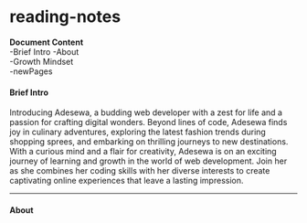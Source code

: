 # reading-notes

**Document Content**  
-Brief Intro
-About   
-Growth Mindset  
-newPages  

#### Brief Intro
Introducing Adesewa, a budding web developer with a zest for life and a passion for crafting digital wonders. Beyond lines of code, Adesewa finds joy in culinary adventures, exploring the latest fashion trends during shopping sprees, and embarking on thrilling journeys to new destinations. With a curious mind and a flair for creativity, Adesewa is on an exciting journey of learning and growth in the world of web development. Join her as she combines her coding skills with her diverse interests to create captivating online experiences that leave a lasting impression.


***

#### About
